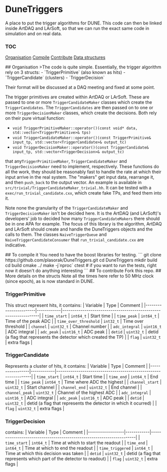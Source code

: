 # DuneTriggers
A place to put the trigger algorithms for DUNE. This code can then be
linked inside ArtDAQ and LArSoft, so that we can run the exact same
code in simulation and on real data.

### TOC
[Organisation](##Organisation)
[Compile](##Compile)
[Contribute](##Contribute)
[Data structures](##Structs)


<a name="Organisation"/>
## Organisation
>The code is quite simple. Essentially, the trigger algorithm rely on 3
structs:
 - `TriggerPrimitive` (also known as hits)
 - `TriggerCandidate` (clusters)
 - `TriggerDecision`
 
Their format will be discussed at a DAQ meeting and fixed at some point.

The trigger primitives are created within ArtDAQ or LArSoft. These are
passed to one or more `TriggerCandidateMaker` classes which create the
`TriggerCandidates`. The `TriggerCandidates` are then passed on to one
or more `TriggerDecisionMaker` classes, which create the
decisions. Both rely on their pure virtual function:
 - `void TriggerPrimitiveMaker::operator()(const void* data, std::vector<TriggerPrimitive>& tps)`
 - `void TriggerCandidateMaker::operator()(const TriggerPrimitive& input_tp, std::vector<TriggerCandidate>& output_tc)`
 - `void TriggerDecisionMaker::operator()(const TriggerCandidate& input_tp, std::vector<TriggerDecision>& output_tc)`

that any`TriggerPrimitiveMaker`, `TriggerCandidateMaker` and
`TriggerDecisionMaker` need to implement, respectively. These
functions do all the work, they should be reasonably fast to handle
the rate at which their input arrive in the real system. The "makers"
get input data, rearrange it, and then `push_back` to the output
vector. An example is available in
`src/trivial/TriggerCandidateMaker_trivial.hh`. It can be tested with
a `exec/run_trivial_candidate.cxx`, which create fake TPs, and feed
them into it.

Note none the granularity of the `TriggerCandidateMaker` and
`TriggerDecisionMaker` isn't be decided here.  It is the ArtDAQ (and
LArSoft)'s developers' job to decided how many
`TriggerCandidateMakers` there should be in one APA for example. The
focus of this library is the algorithm, ArtDAQ and LArSoft should
create and handle the DuneTriggers objects and the calls to them. The
classes `NaiveTriggerQueue` and `NaiveTriggerCandidateConsumer` that
`run_trivial_candidate.cxx` are indicative.

<a name="Compile"/>
## To compile it
You need to have the boost libraries for testing.
```
git clone https://github.com/plasorak/DuneTriggers.git
cd DuneTriggers
mkdir build
cd build
cmake ../
make -j`nproc`
ctest # if you want to run the tests, right now it doesn't do anything interesting
```

<a name="Contribute"/>
## To contribute
Fork this repo.

<a name="Structs"/>
## More details on the structs
Note all the times here refer to 50 MHz clock (since epoch), as is now standard in DUNE.

### TriggerPrimitive
This struct represent hits, it contains:
| Variable              | Type       | Comment                                                          |
|-----------------------|------------|------------------------------------------------------------------|
| `time_start`          | `int64_t`  | Start time                                                       |
| `time_peak`           | `int64_t`  | Time of the peak ADC                                             |
| `time_over_threshold` | `int32_t`  | Time over threshold                                              |
| `channel`             | `uint32_t` | Channel number                                                   |
| `adc_integral`        | `uint16_t` | ADC integral                                                     |
| `adc_peak`            | `uint16_t` | ADC peak                                                         |
| `detid`               | `uint32_t` | detid (a flag that represents the detector which created the TP) |
| `flag`                | `uint32_t` | extra flags                                                      |

### TriggerCandidate
Represents a cluster of hits, it contains:
| Variable        | Type       | Comment                                                         |
|-----------------|------------|-----------------------------------------------------------------|
| `time_start`    | `int64_t`  | Start time                                                      |
| `time_end`      | `int64_t`  | End time                                                        |
| `time_peak`     | `int64_t`  | Time where ADC the highest                                      |
| `channel_start` | `uint32_t` | Start channel                                                   |
| `channel_end`   | `uint32_t` | End channel                                                     |
| `channel_peak`  | `uint32_t` | Channel of the highest ADC                                      |
| `adc_integral`  | `uint16_t` | ADC integral                                                    |
| `adc_peak`      | `uint16_t` | ADC peak                                                        |
| `detid`         | `uint32_t` | detid (a flag that represents the detector in which it ocurred) |
| `flag`          | `uint32_t` | extra flags                                                     |
 
### TriggerDecision
contains:
| Variable         | Type       | Comment                                                              |
|------------------|------------|----------------------------------------------------------------------|
| `time_start`     | `int64_t`  | Time at which to start the readout                                   |
| `time_end`       | `int64_t`  | Time at which to end the readout                                     |
| `time_triggered` | `int64_t`  | Time at which this decision was taken                                |
| `detid`          | `uint32_t` | detid (a flag that represents which part of the detector to readout) |
| `flag`           | `uint32_t` | extra flags                                                          |
